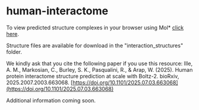 # human-interactome

To view predicted structure complexes in your browser using Mol* [click here](https://structural-interactome.github.io/human-interactome/structure-browser.html).

Structure files are available for download in the "interaction_structures" folder.

We kindly ask that you cite the following paper if you use this resource:
Ille, A. M., Markosian, C., Burley, S. K., Pasqualini, R., & Arap, W. (2025). Human protein interactome structure prediction at scale with Boltz-2. bioRxiv, 2025.2007.2003.663068. [https://doi.org/10.1101/2025.07.03.663068](https://doi.org/10.1101/2025.07.03.663068)

Additional information coming soon.


